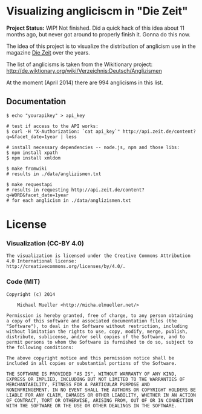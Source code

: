 # Visualizing angliciscm in "Die Zeit"

**Project Status:** WIP! Not finished. Did a quick hack of this
idea about 11 months ago, but never got around to properly finish
it. Gonna do this now.

The idea of this project is to visualize the distribution of
anglicism use in the magazine [Die Zeit](http://www.zeit.de) over 
the years.

The list of anglicisms is taken from the Wikitionary project:
http://de.wiktionary.org/wiki/Verzeichnis:Deutsch/Anglizismen

At the moment (April 2014) there are 994 anglicisms in this list.


## Documentation

	$ echo "yourapikey" > api_key

	# test if access to the API works:
	$ curl -H "X-Authorization: `cat api_key`" http://api.zeit.de/content?q=&facet_date=1year | less

	# install necessary dependencies -- node.js, npm and those libs:
	$ npm install xpath
	$ npm install xmldom

	$ make fromwiki
	# results in ./data/anglizismen.txt

	$ make requestapi
	# results in requesting http://api.zeit.de/content?q=WORD&facet_date=1year 
	# for each anglicism in ./data/anglizismen.txt


# License

### Visualization (CC-BY 4.0)

	The visualization is licensed under the Creative Commons Attribution
	4.0 International license: http://creativecommons.org/licenses/by/4.0/.

### Code (MIT)

	Copyright (c) 2014

		Michael Mueller <http://micha.elmueller.net/>

	Permission is hereby granted, free of charge, to any person obtaining
	a copy of this software and associated documentation files (the
	"Software"), to deal in the Software without restriction, including
	without limitation the rights to use, copy, modify, merge, publish,
	distribute, sublicense, and/or sell copies of the Software, and to
	permit persons to whom the Software is furnished to do so, subject to
	the following conditions:

	The above copyright notice and this permission notice shall be
	included in all copies or substantial portions of the Software.

	THE SOFTWARE IS PROVIDED "AS IS", WITHOUT WARRANTY OF ANY KIND,
	EXPRESS OR IMPLIED, INCLUDING BUT NOT LIMITED TO THE WARRANTIES OF
	MERCHANTABILITY, FITNESS FOR A PARTICULAR PURPOSE AND
	NONINFRINGEMENT. IN NO EVENT SHALL THE AUTHORS OR COPYRIGHT HOLDERS BE
	LIABLE FOR ANY CLAIM, DAMAGES OR OTHER LIABILITY, WHETHER IN AN ACTION
	OF CONTRACT, TORT OR OTHERWISE, ARISING FROM, OUT OF OR IN CONNECTION
	WITH THE SOFTWARE OR THE USE OR OTHER DEALINGS IN THE SOFTWARE.
